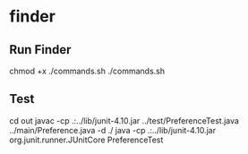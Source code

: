 # finder
## Run Finder
chmod +x ./commands.sh
./commands.sh

## Test
cd out
javac -cp .:../lib/junit-4.10.jar ../test/PreferenceTest.java ../main/Preference.java -d ./
java -cp .:../lib/junit-4.10.jar org.junit.runner.JUnitCore PreferenceTest